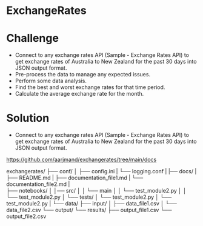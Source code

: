 # ExchangeRates

# Challenge

- Connect to any exchange rates API (Sample - Exchange Rates API) to get exchange rates of Australia to New Zealand for the past 30 days into JSON output format.
- Pre-process the data to manage any expected issues.
- Perform some data analysis.
- Find the best and worst exchange rates for that time period.
- Calculate the average exchange rate for the month.

# Solution

- Connect to any exchange rates API (Sample - Exchange Rates API) to get exchange rates of Australia to New Zealand for the past 30 days into JSON output format.


https://github.com/aarjmand/exchangerates/tree/main/docs

exchangerates/
├── conf/
│   ├── config.ini
|   └── logging.conf
|
|── docs/
|    ├── README.md
|    ├── documentation_file1.md
|    └── documentation_file2.md
|    
├── notebooks/
│   │── src/
│   │   └── main
│   │   └── test_module2.py
│   │   └── test_module2.py
│   └── tests/
│       └── test_module2.py
│       └── test_module2.py
|
└── data/
    ├── input/
    │   ├── data_file1.csv
    │   └── data_file2.csv
    └── output/
        └── results/
            ├── output_file1.csv
            └── output_file2.csv

